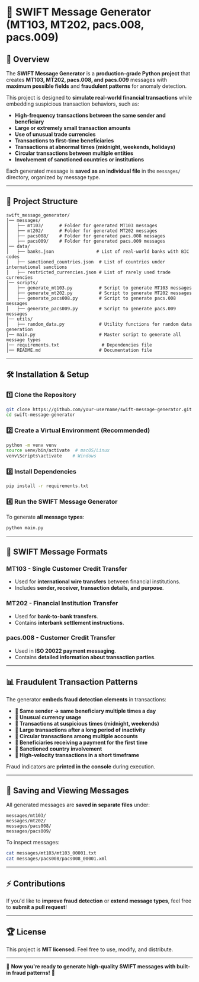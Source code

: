 # 🚀 SWIFT Message Generator (MT103, MT202, pacs.008, pacs.009)

## 📌 Overview
The **SWIFT Message Generator** is a **production-grade Python project** that creates **MT103, MT202, pacs.008, and pacs.009** messages with **maximum possible fields** and **fraudulent patterns** for anomaly detection.

This project is designed to **simulate real-world financial transactions** while embedding suspicious transaction behaviors, such as:
- **High-frequency transactions between the same sender and beneficiary**
- **Large or extremely small transaction amounts**
- **Use of unusual trade currencies**
- **Transactions to first-time beneficiaries**
- **Transactions at abnormal times (midnight, weekends, holidays)**
- **Circular transactions between multiple entities**
- **Involvement of sanctioned countries or institutions**

Each generated message is **saved as an individual file** in the `messages/` directory, organized by message type.

---

## 📂 Project Structure

```
swift_message_generator/
│── messages/
│   ├── mt103/      # Folder for generated MT103 messages
│   ├── mt202/      # Folder for generated MT202 messages
│   ├── pacs008/    # Folder for generated pacs.008 messages
│   ├── pacs009/    # Folder for generated pacs.009 messages
│── data/
│   ├── banks.json                # List of real-world banks with BIC codes
│   ├── sanctioned_countries.json  # List of countries under international sanctions
│   ├── restricted_currencies.json # List of rarely used trade currencies
│── scripts/
│   ├── generate_mt103.py          # Script to generate MT103 messages
│   ├── generate_mt202.py          # Script to generate MT202 messages
│   ├── generate_pacs008.py        # Script to generate pacs.008 messages
│   ├── generate_pacs009.py        # Script to generate pacs.009 messages
│── utils/
│   ├── random_data.py             # Utility functions for random data generation
│── main.py                        # Master script to generate all message types
│── requirements.txt                # Dependencies file
│── README.md                      # Documentation file
```

---

## 🛠 Installation & Setup

### **1️⃣ Clone the Repository**
```bash
git clone https://github.com/your-username/swift-message-generator.git
cd swift-message-generator
```

### **2️⃣ Create a Virtual Environment (Recommended)**
```bash
python -m venv venv
source venv/bin/activate  # macOS/Linux
venv\Scripts\activate    # Windows
```

### **3️⃣ Install Dependencies**
```bash
pip install -r requirements.txt
```

### **4️⃣ Run the SWIFT Message Generator**
To generate **all message types**:
```bash
python main.py
```

---

## 📜 SWIFT Message Formats

### **MT103 - Single Customer Credit Transfer**
- Used for **international wire transfers** between financial institutions.
- Includes **sender, receiver, transaction details, and purpose**.

### **MT202 - Financial Institution Transfer**
- Used for **bank-to-bank transfers**.
- Contains **interbank settlement instructions**.

### **pacs.008 - Customer Credit Transfer**
- Used in **ISO 20022 payment messaging**.
- Contains **detailed information about transaction parties**.

---

## 📊 **Fraudulent Transaction Patterns**
The generator **embeds fraud detection elements** in transactions:
- **🚨 Same sender → same beneficiary multiple times a day**
- **🚨 Unusual currency usage**
- **🚨 Transactions at suspicious times (midnight, weekends)**
- **🚨 Large transactions after a long period of inactivity**
- **🚨 Circular transactions among multiple accounts**
- **🚨 Beneficiaries receiving a payment for the first time**
- **🚨 Sanctioned country involvement**
- **🚨 High-velocity transactions in a short timeframe**

Fraud indicators are **printed in the console** during execution.

---

## 📩 **Saving and Viewing Messages**
All generated messages are **saved in separate files** under:
```
messages/mt103/
messages/mt202/
messages/pacs008/
messages/pacs009/
```
To inspect messages:
```bash
cat messages/mt103/mt103_00001.txt
cat messages/pacs008/pacs008_00001.xml
```

---

## ⚡ **Contributions**
If you'd like to **improve fraud detection** or **extend message types**, feel free to **submit a pull request**!

---

## 🏆 **License**
This project is **MIT licensed**. Feel free to use, modify, and distribute.

---

🚀 **Now you're ready to generate high-quality SWIFT messages with built-in fraud patterns!** 🚀
